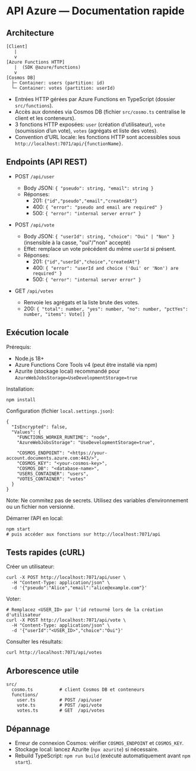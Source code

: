 # API Azure — Documentation rapide

## Architecture

```
[Client]
   |
   v
[Azure Functions HTTP]
   |  (SDK @azure/functions)
   v
[Cosmos DB]
  ├─ Container: users (partition: id)
  └─ Container: votes (partition: userId)
```

- Entrées HTTP gérées par Azure Functions en TypeScript (dossier `src/functions`).
- Accès aux données via Cosmos DB (fichier `src/cosmo.ts` centralise le client et les conteneurs).
- 3 fonctions HTTP exposées: `user` (création d’utilisateur), `vote` (soumission d’un vote), `votes` (agrégats et liste des votes).
- Convention d’URL locale: les fonctions HTTP sont accessibles sous `http://localhost:7071/api/{functionName}`.

## Endpoints (API REST)

- POST `/api/user`
  - Body JSON: `{ "pseudo": string, "email": string }`
  - Réponses:
    - 201: `{"id","pseudo","email","createdAt"}`
    - 400: `{ "error": "pseudo and email are required" }`
    - 500: `{ "error": "internal server error" }`

- POST `/api/vote`
  - Body JSON: `{ "userId": string, "choice": "Oui" | "Non" }` (insensible à la casse, "oui"/"non" accepté)
  - Effet: remplace un vote précédent du même `userId` si présent.
  - Réponses:
    - 201: `{"id","userId","choice","createdAt"}`
    - 400: `{ "error": "userId and choice ('Oui' or 'Non') are required" }`
    - 500: `{ "error": "internal server error" }`

- GET `/api/votes`
  - Renvoie les agrégats et la liste brute des votes.
  - 200: `{ "total": number, "yes": number, "no": number, "pctYes": number, "items": Vote[] }`

## Exécution locale

Prérequis:
- Node.js 18+
- Azure Functions Core Tools v4 (peut être installé via npm)
- Azurite (stockage local) recommandé pour `AzureWebJobsStorage=UseDevelopmentStorage=true`

Installation:
```
npm install
```

Configuration (fichier `local.settings.json`):
```
{
  "IsEncrypted": false,
  "Values": {
    "FUNCTIONS_WORKER_RUNTIME": "node",
    "AzureWebJobsStorage": "UseDevelopmentStorage=true",

    "COSMOS_ENDPOINT": "<https://your-account.documents.azure.com:443/>",
    "COSMOS_KEY": "<your-cosmos-key>",
    "COSMOS_DB": "<database-name>",
    "USERS_CONTAINER": "users",
    "VOTES_CONTAINER": "votes"
  }
}
```
Note: Ne commitez pas de secrets. Utilisez des variables d’environnement ou un fichier non versionné.

Démarrer l’API en local:
```
npm start
# puis accéder aux fonctions sur http://localhost:7071/api
```

## Tests rapides (cURL)

Créer un utilisateur:
```
curl -X POST http://localhost:7071/api/user \
  -H "Content-Type: application/json" \
  -d '{"pseudo":"Alice","email":"alice@example.com"}'
```

Voter:
```
# Remplacez <USER_ID> par l'id retourné lors de la création d'utilisateur
curl -X POST http://localhost:7071/api/vote \
  -H "Content-Type: application/json" \
  -d '{"userId":"<USER_ID>","choice":"Oui"}'
```

Consulter les résultats:
```
curl http://localhost:7071/api/votes
```

## Arborescence utile
```
src/
  cosmo.ts          # client Cosmos DB et conteneurs
  functions/
    user.ts         # POST /api/user
    vote.ts         # POST /api/vote
    votes.ts        # GET  /api/votes
```

## Dépannage
- Erreur de connexion Cosmos: vérifier `COSMOS_ENDPOINT` et `COSMOS_KEY`.
- Stockage local: lancez Azurite (`npx azurite`) si nécessaire.
- Rebuild TypeScript: `npm run build` (exécuté automatiquement avant `npm start`).


